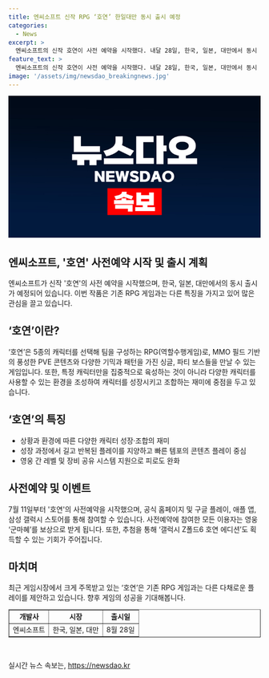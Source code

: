 ```yaml
---
title: 엔씨소프트 신작 RPG ‘호연’ 한일대만 동시 출시 예정
categories:
  - News
excerpt: >
  엔씨소프트의 신작 호연이 사전 예약을 시작했다. 내달 28일, 한국, 일본, 대만에서 동시 출시될 예정이며, 온라인 쇼케이스 플레이데이(PLAY DAY)를 통해 게임의 캐릭터 성장과 콘텐츠 플레이 중심을 강조하고 있으며, 참여자들에게 보상 및 갤럭시 Z폴드6 호연 에디션 추첨 이벤트가 진행 중이다. 호연 공식 홈페이지 및 구글 플레이, 애플 앱, 삼성 갤럭시 스토어를 통해 사전예약에 참여할 수 있다. (150자)
feature_text: >
  엔씨소프트의 신작 호연이 사전 예약을 시작했다. 내달 28일, 한국, 일본, 대만에서 동시 출시될 예정이며, 온라인 쇼케이스 플레이데이(PLAY DAY)를 통해 게임의 캐릭터 성장과 콘텐츠 플레이 중심을 강조하고 있으며, 참여자들에게 보상 및 갤럭시 Z폴드6 호연 에디션 추첨 이벤트가 진행 중이다. 호연 공식 홈페이지 및 구글 플레이, 애플 앱, 삼성 갤럭시 스토어를 통해 사전예약에 참여할 수 있다. (150자)
image: '/assets/img/newsdao_breakingnews.jpg'
---
```


<p><img src="/assets/img/newsdao_breakingnews.jpg" alt="implanttips 속보" /></p>

<h2>엔씨소프트, '호연' 사전예약 시작 및 출시 계획</h2>

<p data-ke-size="size16">엔씨소프트가 신작 '호연'의 사전 예약을 시작했으며, 한국, 일본, 대만에서의 동시 출시가 예정되어 있습니다. 이번 작품은 기존 RPG 게임과는 다른 특징을 가지고 있어 많은 관심을 끌고 있습니다.</p>

<h2 data-ke-size="size26">‘호연’이란?</h2>

<p data-ke-size="size16">‘호연’은 5종의 캐릭터를 선택해 팀을 구성하는 RPG(역할수행게임)로, MMO 필드 기반의 풍성한 PVE 콘텐츠와 다양한 기믹과 패턴을 가진 싱글, 파티 보스들을 만날 수 있는 게임입니다. 또한, 특정 캐릭터만을 집중적으로 육성하는 것이 아니라 다양한 캐릭터를 사용할 수 있는 환경을 조성하여 캐릭터를 성장시키고 조합하는 재미에 중점을 두고 있습니다.</p>

<h2 data-ke-size="size26">‘호연’의 특징</h2>

<ul>
  <li>상황과 환경에 따른 다양한 캐릭터 성장·조합의 재미</li>
  <li>성장 과정에서 길고 반복된 플레이를 지양하고 빠른 템포의 콘텐츠 플레이 중심</li>
  <li>영웅 간 레벨 및 장비 공유 시스템 지원으로 피로도 완화</li>
</ul>

<h2 data-ke-size="size26">사전예약 및 이벤트</h2>

<p data-ke-size="size16">7월 11일부터 '호연'의 사전예약을 시작했으며, 공식 홈페이지 및 구글 플레이, 애플 앱, 삼성 갤럭시 스토어를 통해 참여할 수 있습니다. 사전예약에 참여한 모든 이용자는 영웅 ‘군마혜’를 보상으로 받게 됩니다. 또한, 추첨을 통해 ‘갤럭시 Z폴드6 호연 에디션’도 획득할 수 있는 기회가 주어집니다.</p>

<h2 data-ke-size="size26">마치며</h2>

<p data-ke-size="size16">최근 게임시장에서 크게 주목받고 있는 ‘호연’은 기존 RPG 게임과는 다른 다채로운 플레이를 제안하고 있습니다. 향후 게임의 성공을 기대해봅니다.</p>

<table style="width: 100%;" border="1">
<tbody>
<tr>
<td style="text-align: center; height: 17px;"><b>개발사</b></td>
<td style="text-align: center; height: 17px;"><b>시장</b></td>
<td style="text-align: center; height: 17px;"><b>출시일</b></td>
</tr>
<tr>
<td style="text-align: center; height: 17px;">엔씨소프트</td>
<td style="text-align: center; height: 17px;">한국, 일본, 대만</td>
<td style="text-align: center; height: 17px;">8월 28일</td>
</tr>
</tbody>
</table>

<p data-ke-size="size16">&nbsp;</p>
실시간 뉴스 속보는, <a href="https://newsdao.kr" rel="dofollow">https://newsdao.kr</a>


